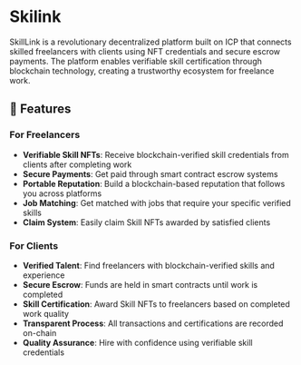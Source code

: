 # Skilink
SkillLink is a revolutionary decentralized platform built on ICP that connects skilled freelancers with clients using NFT credentials and secure escrow payments. The platform enables verifiable skill certification through blockchain technology, creating a trustworthy ecosystem for freelance work.

## 🌟 Features

### For Freelancers
- **Verifiable Skill NFTs**: Receive blockchain-verified skill credentials from clients after completing work
- **Secure Payments**: Get paid through smart contract escrow systems
- **Portable Reputation**: Build a blockchain-based reputation that follows you across platforms
- **Job Matching**: Get matched with jobs that require your specific verified skills
- **Claim System**: Easily claim Skill NFTs awarded by satisfied clients

### For Clients
- **Verified Talent**: Find freelancers with blockchain-verified skills and experience
- **Secure Escrow**: Funds are held in smart contracts until work is completed
- **Skill Certification**: Award Skill NFTs to freelancers based on completed work quality
- **Transparent Process**: All transactions and certifications are recorded on-chain
- **Quality Assurance**: Hire with confidence using verifiable skill credentials
